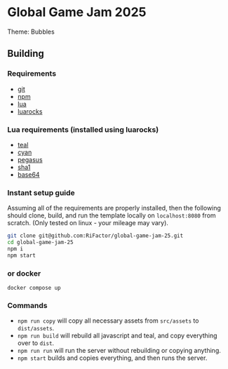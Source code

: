# Global Game Jam 2025
Theme: Bubbles

## Building
### Requirements
- [git](https://git-scm.com/)
- [npm](https://www.npmjs.com/)
- [lua](https://www.lua.org/)
- [luarocks](https://luarocks.org/)

### Lua requirements (installed using luarocks)
- [teal](https://github.com/teal-language/tl)
- [cyan](https://github.com/teal-language/cyan)
- [pegasus](https://github.com/EvandroLG/pegasus.lua)
- [sha1](https://github.com/mpeterv/sha1)
- [base64](https://github.com/iskolbin/lbase64)

### Instant setup guide
Assuming all of the requirements are properly installed, then the following should clone, build, and run the template locally on `localhost:8080` from scratch.
(Only tested on linux - your mileage may vary).
```sh
git clone git@github.com:RiFactor/global-game-jam-25.git
cd global-game-jam-25
npm i
npm start
```

### or docker
```
docker compose up
```

### Commands
- `npm run copy` will copy all necessary assets from `src/assets` to `dist/assets`.
- `npm run build` will rebuild all javascript and teal, and copy everything over to `dist`.
- `npm run run` will run the server without rebuilding or copying anything.
- `npm start` builds and copies everything, and then runs the server.

